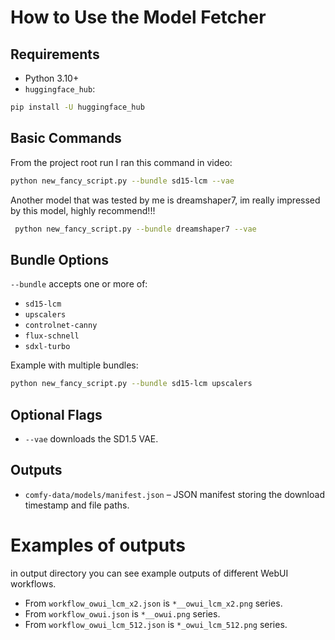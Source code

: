 # How to Use the Model Fetcher

## Requirements
- Python 3.10+
- `huggingface_hub`:
```bash
pip install -U huggingface_hub
```

## Basic Commands
From the project root run I ran this command in video:
```bash
python new_fancy_script.py --bundle sd15-lcm --vae
```
Another model that was tested by me is dreamshaper7, im really impressed by this model, highly recommend!!!
```bash
 python new_fancy_script.py --bundle dreamshaper7 --vae
```

## Bundle Options
`--bundle` accepts one or more of:
- `sd15-lcm`
- `upscalers`
- `controlnet-canny`
- `flux-schnell`
- `sdxl-turbo`

Example with multiple bundles:
```bash
python new_fancy_script.py --bundle sd15-lcm upscalers
```

## Optional Flags
- `--vae` downloads the SD1.5 VAE.

## Outputs
- `comfy-data/models/manifest.json` – JSON manifest storing the download timestamp and file paths.



# Examples of outputs

in output directory you can see example outputs of different WebUI workflows.
- From `workflow_owui_lcm_x2.json` is `*__owui_lcm_x2.png` series.
- From `workflow_owui.json` is `*__owui.png` series.
- From `workflow_owui_lcm_512.json` is `*_owui_lcm_512.png` series.

